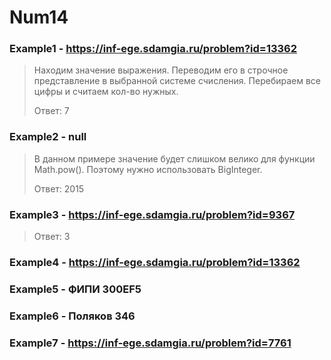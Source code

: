 # Num14
### Example1 - https://inf-ege.sdamgia.ru/problem?id=13362
> Находим значение выражения. Переводим его в строчное представление в выбранной системе счисления. Перебираем все цифры и считаем кол-во нужных.
> 
> Ответ: 7

### Example2 - null
> В данном примере значение будет слишком велико для функции Math.pow(). Поэтому нужно использовать BigInteger.
>
> Ответ: 2015

### Example3 - https://inf-ege.sdamgia.ru/problem?id=9367
>
> Ответ: 3

### Example4 - https://inf-ege.sdamgia.ru/problem?id=13362

### Example5 - ФИПИ 300EF5

### Example6 - Поляков 346

### Example7 - https://inf-ege.sdamgia.ru/problem?id=7761